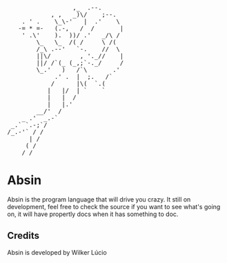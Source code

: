 <pre>
                  ,_  .--.
            , ,   _)\/    ;--.
    . ' .    \_\-'   |  .'    \
   -= * =-   (.-,   /  /       |
    ' .\'    ).  ))/ .'   _/\ /
        \_   \_  /( /     \ /(
        /_\ .--'   `-.    //  \
        ||\/        , '._//    |
        ||/ /`(_ (_,;`-._/     /
        \_.'   )   /`\       .'
             .' .  |  ;.   /`
            /      |\(  `.(
           |   |/  | `    `
           |   |  /
           |   |.'
        __/'  /
    _ .'  _.-`
 _.` `.-;`/
/_.-'` / /
      | /
     ( /
    /_/
</pre>

# Absin

Absin is the program language that will drive you crazy. It still on development, feel free to check the source if you want to see what's going on, it will have propertly docs when it has something to doc.

## Credits
Absin is developed by Wilker Lúcio
